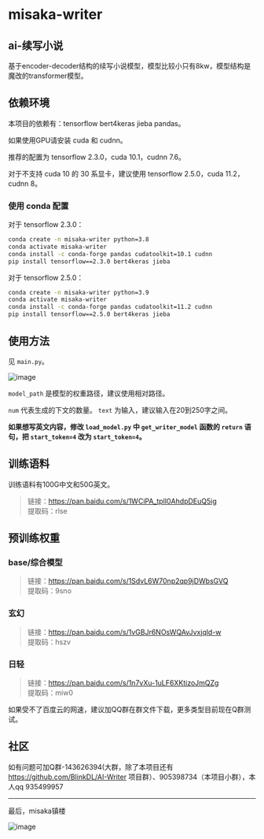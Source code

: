 # misaka-writer

## ai-续写小说

基于encoder-decoder结构的续写小说模型，模型比较小只有8kw，模型结构是魔改的transformer模型。

## 依赖环境

本项目的依赖有：tensorflow bert4keras jieba pandas。

如果使用GPU请安装 cuda 和 cudnn。

推荐的配置为 tensorflow 2.3.0，cuda 10.1，cudnn 7.6。

对于不支持 cuda 10 的 30 系显卡，建议使用 tensorflow 2.5.0，cuda 11.2，cudnn 8。

### 使用 conda 配置

对于 tensorflow 2.3.0：

```sh
conda create -n misaka-writer python=3.8
conda activate misaka-writer
conda install -c conda-forge pandas cudatoolkit=10.1 cudnn
pip install tensorflow==2.3.0 bert4keras jieba
```

对于 tensorflow 2.5.0：

```sh
conda create -n misaka-writer python=3.9
conda activate misaka-writer
conda install -c conda-forge pandas cudatoolkit=11.2 cudnn
pip install tensorflow==2.5.0 bert4keras jieba
```

## 使用方法

见 `main.py`。

![image](https://user-images.githubusercontent.com/62837036/169949572-b64ac754-e590-4cd3-bee5-08a597fa60b8.png)

`model_path` 是模型的权重路径，建议使用相对路径。

`num` 代表生成的下文的数量。 `text` 为输入，建议输入在20到250字之间。

**如果想写英文内容，修改 `load_model.py` 中 `get_writer_model` 函数的 `return` 语句，把 `start_token=4` 改为 `start_token=4`。**


## 训练语料

训练语料有100G中文和50G英文。

> 链接：https://pan.baidu.com/s/1WCiPA_tplI0AhdpDEuQ5ig <br/>
> 提取码：rlse  

## 预训练权重

### base/综合模型

> 链接：https://pan.baidu.com/s/1SdvL6W70np2qp9jDWbsGVQ <br/>
> 提取码：9sno


### 玄幻
> 链接：https://pan.baidu.com/s/1vGBJr6NOsWQAvJvxjqld-w <br/>
> 提取码：hszv

### 日轻
> 链接：https://pan.baidu.com/s/1n7vXu-1uLF6XKtizoJmQZg <br/>
> 提取码：miw0

如果受不了百度云的网速，建议加QQ群在群文件下载，更多类型目前现在Q群测试。

## 社区

如有问题可加Q群-143626394(大群，除了本项目还有 https://github.com/BlinkDL/AI-Writer 项目群）、905398734（本项目小群），本人qq 935499957

---

最后，misaka镇楼

![image](https://user-images.githubusercontent.com/62837036/170024801-1d10d8c5-266f-4ade-894c-67f30069f94f.png)
